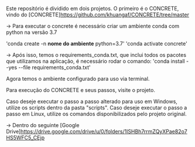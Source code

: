Este repositório é dividido em dois projetos.
O primeiro é o CONCRETE, vindo do [CONCRETE]https://github.com/khuangaf/CONCRETE/tree/master

-> Para executar o concrete é necessário criar um ambiente conda com python na versão 3.7

'conda create -n __nome do ambiente__ python=3.7'
'conda activate concrete'

-> Após isso, temos o requirements_conda.txt, que inclui todos os pacotes que utilizamos na aplicação,
é necessário rodar o comando:  'conda install --yes --file requirements_conda.txt'

Agora temos o ambiente configurado para uso via terminal.

Para execução do CONCRETE e seus passos, visite o projeto.

Caso deseje executar o passo a passo alterado para uso em Windows, utilize os scripts dentro da pasta "scripts".
Caso deseje executar o passo a passo em Linux, utilize os comandos disponibilizados pelo projeto original.

-> Dentro do seguinte [Google Drive]https://drive.google.com/drive/u/0/folders/1lSHBh7rrmZQyXPae82o7HS5WFC5_CEjp
